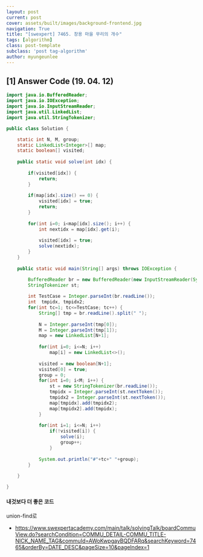 ```yaml
---
layout: post
current: post
cover: assets/built/images/background-frontend.jpg
navigation: True
title: "[swexpert] 7465. 창용 마을 무리의 개수"
tags: [algorithm]
class: post-template
subclass: 'post tag-algorithm'
author: myungeunlee
---
```




## [1] Answer Code (19. 04. 12)

``` java
import java.io.BufferedReader;
import java.io.IOException;
import java.io.InputStreamReader;
import java.util.LinkedList;
import java.util.StringTokenizer;

public class Solution {

	static int N, M, group;
	static LinkedList<Integer>[] map;
	static boolean[] visited;
	
	public static void solve(int idx) {
		
		if(visited[idx]) {
			return;
		}
		
		if(map[idx].size() == 0) {
			visited[idx] = true;
			return;
		}
		
		for(int i=0; i<map[idx].size(); i++) {
			int nextidx = map[idx].get(i);
			
			visited[idx] = true;
			solve(nextidx);
		}
	}
	
	public static void main(String[] args) throws IOException {

		BufferedReader br = new BufferedReader(new InputStreamReader(System.in));
		StringTokenizer st;
		
		int TestCase = Integer.parseInt(br.readLine());
		int  tmpidx, tmpidx2;
		for(int tc=1; tc<=TestCase; tc++) {
			String[] tmp = br.readLine().split(" ");
			
			N = Integer.parseInt(tmp[0]);
			M = Integer.parseInt(tmp[1]);
			map = new LinkedList[N+1];
			
			for(int i=0; i<=N; i++)
				map[i] = new LinkedList<>();
			
			visited = new boolean[N+1];
			visited[0] = true;
			group = 0;
			for(int i=0; i<M; i++) {
				st = new StringTokenizer(br.readLine());
				tmpidx = Integer.parseInt(st.nextToken());
				tmpidx2 = Integer.parseInt(st.nextToken());
				map[tmpidx].add(tmpidx2);
				map[tmpidx2].add(tmpidx);
			}
			
			for(int i=1; i<=N; i++)
				if(!visited[i]) {
					solve(i);
					group++;
				}
			
			System.out.println("#"+tc+" "+group);
		}
		
	}

}


```
#### 내것보다 더 좋은 코드
union-find로 
- https://www.swexpertacademy.com/main/talk/solvingTalk/boardCommuView.do?searchCondition=COMMU_DETAIL-COMMU_TITLE-NICK_NAME_TAG&commuId=AWoKwpgayBQDFARq&searchKeyword=7465&orderBy=DATE_DESC&pageSize=10&pageIndex=1
